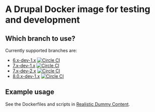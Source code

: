 A Drupal Docker image for testing and development
=====

Which branch to use?
-----

Currently supported branches are:

 * [6.x-dev-1.x](https://github.com/alberto56/docker-drupal/tree/6.x-dev-1.x) [![Circle CI](https://circleci.com/gh/alberto56/docker-drupal/tree/6.x-dev-1.x.svg?style=svg)](https://circleci.com/gh/alberto56/docker-drupal/tree/6.x-dev-1.x)
 * [7.x-dev-1.x](https://github.com/alberto56/docker-drupal/tree/7.x-dev-1.x) [![Circle CI](https://circleci.com/gh/alberto56/docker-drupal/tree/7.x-dev-1.x.svg?style=svg)](https://circleci.com/gh/alberto56/docker-drupal/tree/7.x-dev-1.x)
 * [7.x-dev-2.x](https://github.com/alberto56/docker-drupal/tree/7.x-dev-2.x) [![Circle CI](https://circleci.com/gh/alberto56/docker-drupal/tree/7.x-dev-2.x.svg?style=svg)](https://circleci.com/gh/alberto56/docker-drupal/tree/7.x-dev-2.x)
 * [8.0.x-dev-1.x](https://github.com/alberto56/docker-drupal/tree/8.0.x-dev-1.x) [![Circle CI](https://circleci.com/gh/alberto56/docker-drupal/tree/8.0.x-dev-1.x.svg?style=svg)](https://circleci.com/gh/alberto56/docker-drupal/tree/8.0.x-dev-1.x)

Example usage
-----

See the Dockerfiles and scripts in [Realistic Dummy Content](http://drupal.org/project/realistic_dummy_content).
